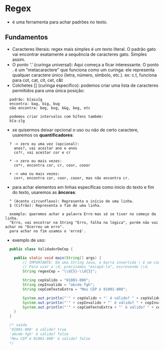# Regex
- é uma ferramenta para achar padrões no texto.
## Fundamentos
- Caracteres literais:  regex mais simples é um texto literal. O padrão gato vai encontrar exatamente a sequência de caracteres gato. Simples assim.
- O ponto '.' (curinga universal): Aqui começa a ficar interessante. O ponto . é um "metacaractere" que funciona como um curinga: ele representa qualquer caractere único (letra, número, símbolo, etc.).
ex: c.t, funciona para cot, cat, cit, cet, c&t
- Colchetes [] (curinga específico): podemos criar uma lista de caracteres permitidos para uma única posição:
```
  padrão: b[aiu]g
  encontra: bag, big, bug
  não encontra: beg, bxg, b&g, bog, etc

  podemos criar intervalos com hífens também:
  b[a-z]g
```
- se quisermos deixar opcional o uso ou não de certo caractere, usaremos os **quantificadores**:
```
  ? -> zero ou uma vez (opcional):
    anos?, vai aceitar ano e anos
    co?r, vai aceitar cor e cr

  * -> zero ou mais vezes:
    co*r, encontra cor, cr, coor, cooor

  + -> uma ou mais vezes:
    co+r, encontra cor, coor, cooor, mas não encontra cr.
```
- para achar elementos em linhas específicas como inicio do texto e fim do texto, usaremos as **âncoras**:
```
  ^ (Acento circunflexo): Representa o início de uma linha.
  $ (Cifrão): Representa o fim de uma linha.

  exemplo: queremos achar a palavra Erro mas só se tiver no começo da linha.
  ^Erro, vai encotrar na String "Erro, falha na lógica", porém não vai achar no "Ocorreu um erro".
  para achar no fim usamos o 'erro$'.
```
- exemplo de uso:
```java
  public class ValidadorDeCep {

    public static void main(String[] args) {
        // IMPORTANTE: Em uma String Java, a barra invertida \ é um caractere especial.
        // Para usar o \d, precisamos "escapá-la", escrevendo \\d.
        String regexCep = "\\d{5}-\\d{3}";

        String cepValido = "01001-000";
        String cepInvalido = "abcde-fgh";
        String cepComTextoExtra = "Meu CEP é 01001-000";

        System.out.println("'" + cepValido + "' é válido? " + cepValido.matches(regexCep));
        System.out.println("'" + cepInvalido + "' é válido? " + cepInvalido.matches(regexCep));
        System.out.println("'" + cepComTextoExtra + "' é válido? " + cepComTextoExtra.matches(regexCep));
    }
  }

  /* saída
  '01001-000' é válido? true
  'abcde-fgh' é válido? false
  'Meu CEP é 01001-000' é válido? false
  */
```
